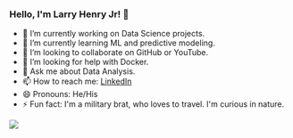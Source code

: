 ### Hello, I'm Larry Henry Jr! 👋

<!--
**larryhenry544/larryhenry544** is a ✨ _special_ ✨ repository because its `README.md` (this file) appears on your GitHub profile.-->


- 🔭 I’m currently working on Data Science projects.
- 🌱 I’m currently learning ML and predictive modeling.
- 👯 I’m looking to collaborate on GitHub or YouTube.
- 🤔 I’m looking for help with Docker.
- 💬 Ask me about Data Analysis.
- 📫 How to reach me: [LinkedIn](https://www.linkedin.com/in/larry-henry-1b755442/)
- 😄 Pronouns: He/His
- ⚡ Fun fact: I'm a military brat, who loves to travel. I'm curious in nature.


<img src = "https://github-readme-stats.vercel.app/api?username=larryhenry544&&show_icons=true&title_color=ffffff&icon_color=bb2acf&text_color=daf7dc&bg_color=191919">
